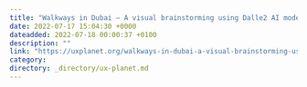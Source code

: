 ```yaml
---
title: "Walkways in Dubai — A visual brainstorming using Dalle2 AI model"
date: 2022-07-17 15:04:30 +0000
dateadded: 2022-07-18 00:00:37 +0100
description: ""
link: "https://uxplanet.org/walkways-in-dubai-a-visual-brainstorming-using-dalle2-ai-model-e7c9d94de2e4?source=rss----819cc2aaeee0---4"
category:
directory: _directory/ux-planet.md
---
```

